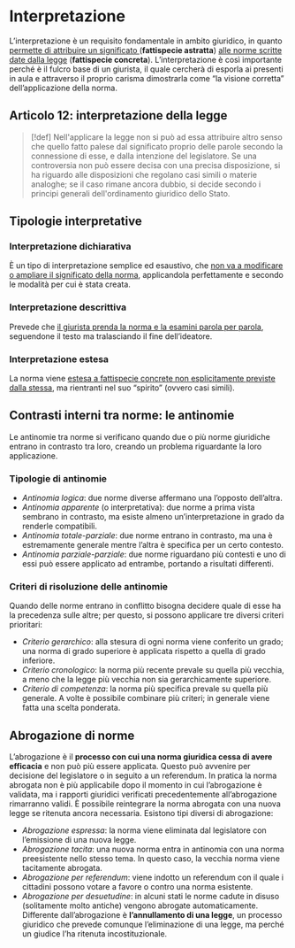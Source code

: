 # Interpretazione
L’interpretazione è un requisito fondamentale in ambito giuridico, in quanto <u>permette di attribuire un significato </u>(**fattispecie astratta**) <u>alle norme scritte date dalla legge</u> (**fattispecie concreta**).
L’interpretazione è così importante perché è il fulcro base di un giurista, il quale cercherà di esporla ai presenti in aula e attraverso il proprio carisma dimostrarla come “la visione corretta” dell’applicazione della norma.
## Articolo 12: interpretazione della legge
>[!def] Nell'applicare la legge non si può ad essa attribuire altro  senso che quello fatto palese dal significato proprio delle parole  secondo la connessione di esse, e dalla intenzione del legislatore. 
>Se  una  controversia  non  può  essere  decisa  con  una  precisa disposizione, si ha riguardo  alle  disposizioni  che  regolano  casi simili o materie analoghe; se il caso rimane ancora dubbio, si decide secondo i principi generali dell'ordinamento giuridico dello Stato. 
## Tipologie interpretative
### Interpretazione dichiarativa
È un tipo di interpretazione semplice ed esaustivo, che <u>non va a modificare o ampliare il significato della norma</u>, applicandola perfettamente e secondo le modalità per cui è stata creata.
### Interpretazione descrittiva
Prevede che <u>il giurista prenda la norma e la esamini parola per parola</u>, seguendone il testo ma tralasciando il fine dell’ideatore.
### Interpretazione estesa
La norma viene <u>estesa a fattispecie concrete non esplicitamente previste dalla stessa</u>, ma rientranti nel suo “spirito” (ovvero casi simili).
## Contrasti interni tra norme: le antinomie
Le antinomie tra norme si verificano quando due o più norme giuridiche entrano in contrasto tra loro, creando un problema riguardante la loro applicazione.
### Tipologie di antinomie
- *Antinomia logica*: due norme diverse affermano una l’opposto dell’altra.
- *Antinomia apparente* (o interpretativa): due norme a prima vista sembrano in contrasto, ma esiste almeno un’interpretazione in grado da renderle compatibili.
- *Antinomia totale-parziale*: due norme entrano in contrasto, ma una è estremamente generale mentre l’altra è specifica per un certo contesto.
- *Antinomia parziale-parziale*: due norme riguardano più contesti e uno di essi può essere applicato ad entrambe, portando a risultati differenti.
### Criteri di risoluzione delle antinomie
Quando delle norme entrano in conflitto bisogna decidere quale di esse ha la precedenza sulle altre; per questo, si possono applicare tre diversi criteri prioritari:
- *Criterio gerarchico*: alla stesura di ogni norma viene conferito un grado; una norma di grado superiore è applicata rispetto a quella di grado inferiore.
- *Criterio cronologico*: la norma più recente prevale su quella più vecchia, a meno che la legge più vecchia non sia gerarchicamente superiore.
- *Criterio di competenza*: la norma più specifica prevale su quella più generale.
A volte è possibile combinare più criteri; in generale viene fatta una scelta ponderata.
## Abrogazione di norme
L’abrogazione è il **processo con cui una norma giuridica cessa di avere efficacia** e non può più essere applicata. Questo può avvenire per decisione del legislatore o in seguito a un referendum.
In pratica la norma abrogata non è più applicabile dopo il momento in cui l’abrogazione è validata, ma i rapporti giuridici verificati precedentemente all’abrogazione rimarranno validi. È possibile reintegrare la norma abrogata con una nuova legge se ritenuta ancora necessaria.
Esistono tipi diversi di abrogazione:
- *Abrogazione espressa*: la norma viene eliminata dal legislatore con l’emissione di una nuova legge.
- *Abrogazione tacita*: una nuova norma entra in antinomia con una norma preesistente nello stesso tema. In questo caso, la vecchia norma viene tacitamente abrogata.
- *Abrogazione per referendum*: viene indotto un referendum con il quale i cittadini possono votare a favore o contro una norma esistente.
- *Abrogazione per desuetudine*: in alcuni stati le norme cadute in disuso (solitamente molto antiche) vengono abrogate automaticamente.
Differente dall’abrogazione è **l’annullamento di una legge**, un processo giuridico che prevede comunque l’eliminazione di una legge, ma perché un giudice l’ha ritenuta incostituzionale.
